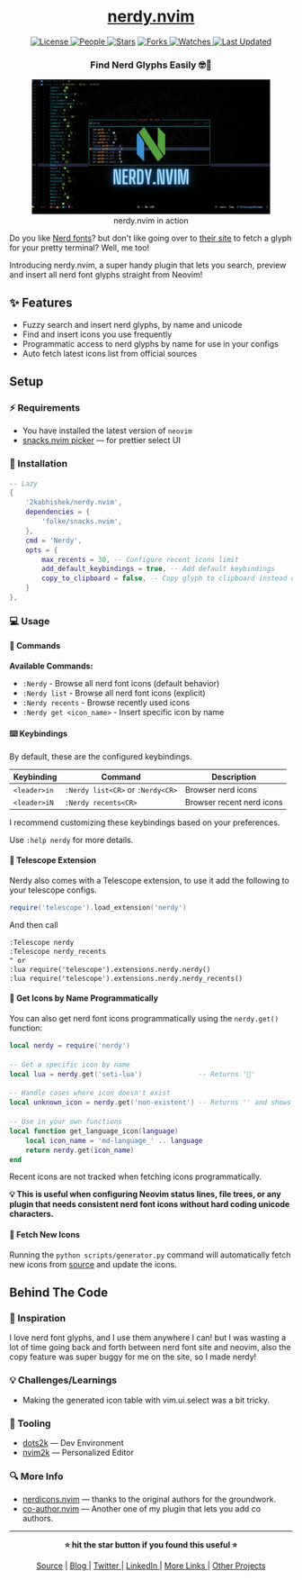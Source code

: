 <div align = "center">

<h1><a href="https://github.com/2kabhishek/nerdy.nvim">nerdy.nvim</a></h1>

<a href="https://github.com/2KAbhishek/nerdy.nvim/blob/main/LICENSE">
<img alt="License" src="https://img.shields.io/github/license/2kabhishek/nerdy.nvim?style=flat&color=eee&label="> </a>

<a href="https://github.com/2KAbhishek/nerdy.nvim/graphs/contributors">
<img alt="People" src="https://img.shields.io/github/contributors/2kabhishek/nerdy.nvim?style=flat&color=ffaaf2&label=People"> </a>

<a href="https://github.com/2KAbhishek/nerdy.nvim/stargazers">
<img alt="Stars" src="https://img.shields.io/github/stars/2kabhishek/nerdy.nvim?style=flat&color=98c379&label=Stars"></a>

<a href="https://github.com/2KAbhishek/nerdy.nvim/network/members">
<img alt="Forks" src="https://img.shields.io/github/forks/2kabhishek/nerdy.nvim?style=flat&color=66a8e0&label=Forks"> </a>

<a href="https://github.com/2KAbhishek/nerdy.nvim/watchers">
<img alt="Watches" src="https://img.shields.io/github/watchers/2kabhishek/nerdy.nvim?style=flat&color=f5d08b&label=Watches"> </a>

<a href="https://github.com/2KAbhishek/nerdy.nvim/pulse">
<img alt="Last Updated" src="https://img.shields.io/github/last-commit/2kabhishek/nerdy.nvim?style=flat&color=e06c75&label="> </a>

<h3>Find Nerd Glyphs Easily 🤓🔭</h3>

<figure>
  <img src="doc/images/screenshot.jpg" alt="nerdy.nvim in action">
  <br/>
  <figcaption>nerdy.nvim in action</figcaption>
</figure>

</div>

Do you like [Nerd fonts](https://github.com/ryanoasis/nerd-fonts)? but don't like going over to [their site](https://www.nerdfonts.com/cheat-sheet) to fetch a glyph for your pretty terminal? Well, me too!

Introducing nerdy.nvim, a super handy plugin that lets you search, preview and insert all nerd font glyphs straight from Neovim!

## ✨ Features

- Fuzzy search and insert nerd glyphs, by name and unicode
- Find and insert icons you use frequently
- Programmatic access to nerd glyphs by name for use in your configs
- Auto fetch latest icons list from official sources

## Setup

### ⚡ Requirements

- You have installed the latest version of `neovim`
- [snacks.nvim picker](https://github.com/folke/snacks.nvim/blob/main/docs/picker.md) — for prettier select UI

### 🚀 Installation

```lua
-- Lazy
{
    '2kabhishek/nerdy.nvim',
    dependencies = {
        'folke/snacks.nvim',
    },
    cmd = 'Nerdy',
    opts = {
        max_recents = 30, -- Configure recent icons limit
        add_default_keybindings = true, -- Add default keybindings
        copy_to_clipboard = false, -- Copy glyph to clipboard instead of inserting
    }
},
```

### 💻 Usage

#### 🚀 Commands

**Available Commands:**

- `:Nerdy` - Browse all nerd font icons (default behavior)
- `:Nerdy list` - Browse all nerd font icons (explicit)
- `:Nerdy recents` - Browse recently used icons
- `:Nerdy get <icon_name>` - Insert specific icon by name

#### ⌨️ Keybindings

By default, these are the configured keybindings.

| Keybinding   | Command                           | Description               |
| ------------ | --------------------------------- | ------------------------- |
| `<leader>in` | `:Nerdy list<CR>` or `:Nerdy<CR>` | Browser nerd icons        |
| `<leader>iN` | `:Nerdy recents<CR>`              | Browser recent nerd icons |

I recommend customizing these keybindings based on your preferences.

Use `:help nerdy` for more details.

#### 🔭 Telescope Extension

Nerdy also comes with a Telescope extension, to use it add the following to your telescope configs.

```lua
require('telescope').load_extension('nerdy')
```

And then call

```vim
:Telescope nerdy
:Telescope nerdy_recents
" or
:lua require('telescope').extensions.nerdy.nerdy()
:lua require('telescope').extensions.nerdy.nerdy_recents()
```

#### 📝 Get Icons by Name Programmatically

You can also get nerd font icons programmatically using the `nerdy.get()` function:

```lua
local nerdy = require('nerdy')

-- Get a specific icon by name
local lua = nerdy.get('seti-lua')              -- Returns ''

-- Handle cases where icon doesn't exist
local unknown_icon = nerdy.get('non-existent') -- Returns '' and shows warning

-- Use in your own functions
local function get_language_icon(language)
    local icon_name = 'md-language_' .. language
    return nerdy.get(icon_name)
end
```

Recent icons are not tracked when fetching icons programmatically.

**💡 This is useful when configuring Neovim status lines, file trees, or any plugin that needs consistent nerd font icons without hard coding unicode characters.**

#### 🔄 Fetch New Icons

Running the `python scripts/generator.py` command will automatically fetch new icons from [source](https://raw.githubusercontent.com/ryanoasis/nerd-fonts/master/glyphnames.json) and update the icons.

## Behind The Code

### 🌈 Inspiration

I love nerd font glyphs, and I use them anywhere I can! but I was wasting a lot of time going back and forth between nerd font site and neovim, also the copy feature was super buggy for me on the site, so I made nerdy!

### 💡 Challenges/Learnings

- Making the generated icon table with vim.ui.select was a bit tricky.

### 🧰 Tooling

- [dots2k](https://github.com/2kabhishek/dots2k) — Dev Environment
- [nvim2k](https://github.com/2kabhishek/nvim2k) — Personalized Editor

### 🔍 More Info

- [nerdicons.nvim](https://github.com/nvimdev/nerdicons.nvim) — thanks to the original authors for the groundwork.
- [co-author.nvim](https://github.com/2kabhishek/co-author.nvim) — Another one of my plugin that lets you add co authors.

<hr>

<div align="center">

<strong>⭐ hit the star button if you found this useful ⭐</strong><br>

<a href="https://github.com/2KAbhishek/nerdy.nvim">Source</a>
| <a href="https://2kabhishek.github.io/blog" target="_blank">Blog </a>
| <a href="https://twitter.com/2kabhishek" target="_blank">Twitter </a>
| <a href="https://linkedin.com/in/2kabhishek" target="_blank">LinkedIn </a>
| <a href="https://2kabhishek.github.io/links" target="_blank">More Links </a>
| <a href="https://2kabhishek.github.io/projects" target="_blank">Other Projects </a>

</div>
